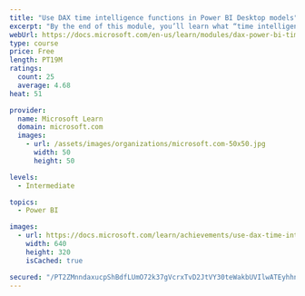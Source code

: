 ```yaml
---
title: "Use DAX time intelligence functions in Power BI Desktop models"
excerpt: "By the end of this module, you’ll learn what “time intelligence” means, and how to add time intelligence DAX calculations to your model. These will include year-to-date (YTD), year-over-year (YoY) growth, and others."
webUrl: https://docs.microsoft.com/en-us/learn/modules/dax-power-bi-time-intelligence/
type: course
price: Free
length: PT19M
ratings:
  count: 25
  average: 4.68
heat: 51

provider:
  name: Microsoft Learn
  domain: microsoft.com
  images:
    - url: /assets/images/organizations/microsoft.com-50x50.jpg
      width: 50
      height: 50

levels:
  - Intermediate

topics:
  - Power BI

images:
  - url: https://docs.microsoft.com/learn/achievements/use-dax-time-intelligence-functions-power-bi-desktop-social.png
    width: 640
    height: 320
    isCached: true

secured: "/PT2ZMnndaxucpShBdfLUmO72k37gVcrxTvD2JtVY30teWakbUVIlwATEyhhnWYjde9D3gTn4RRI3Vdtv41gOGDhLRVirYxOI69qggMTdyqqECIf7vPGsmdAxlMKjFDG9TuFh8v9Psh9wvRmnCBUO5Neg2HRti0RGltqyOQW1X9QvX33RpwIgmXsWP1vhNM+ZVt8TNbBM1AYaebvTDPBfs9RXYBuVZVoWOQCyyVrh56BdExQPYzSYkDKNMxDApGOFGPgMpEnv71abz7zwXSTkyLwqDmsyPkIHNXG5P0hMOjLycNBOfiYCCs/QR2c8g3+/s2jQTgCKFd7qmfWlbwA2x1QNkMQoWx35LGos72mxzV26poOw40SuKVO1kcIiPpEbBWoedNAmN2aeQZ9kSW1HA==;Wnqyo73H6CF+a3tbaNmIMA=="
---
```


